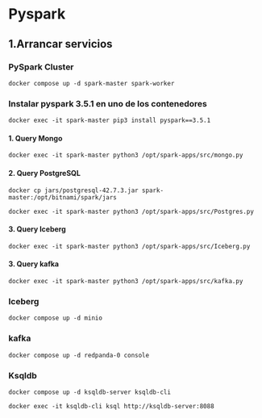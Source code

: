 # Pyspark

## 1.Arrancar servicios

### PySpark Cluster

```
docker compose up -d spark-master spark-worker
```

### Instalar pyspark 3.5.1 en uno de los contenedores

```
docker exec -it spark-master pip3 install pyspark==3.5.1 
```

#### 1. Query Mongo

```
docker exec -it spark-master python3 /opt/spark-apps/src/mongo.py
```

#### 2. Query PostgreSQL

```
docker cp jars/postgresql-42.7.3.jar spark-master:/opt/bitnami/spark/jars
```

```
docker exec -it spark-master python3 /opt/spark-apps/src/Postgres.py
```

#### 3. Query Iceberg

```
docker exec -it spark-master python3 /opt/spark-apps/src/Iceberg.py
```

#### 3. Query kafka

```
docker exec -it spark-master python3 /opt/spark-apps/src/kafka.py
```

### Iceberg

```
docker compose up -d minio
```


### kafka

```
docker compose up -d redpanda-0 console
```

### Ksqldb

```
docker compose up -d ksqldb-server ksqldb-cli
```

```
docker exec -it ksqldb-cli ksql http://ksqldb-server:8088
```
